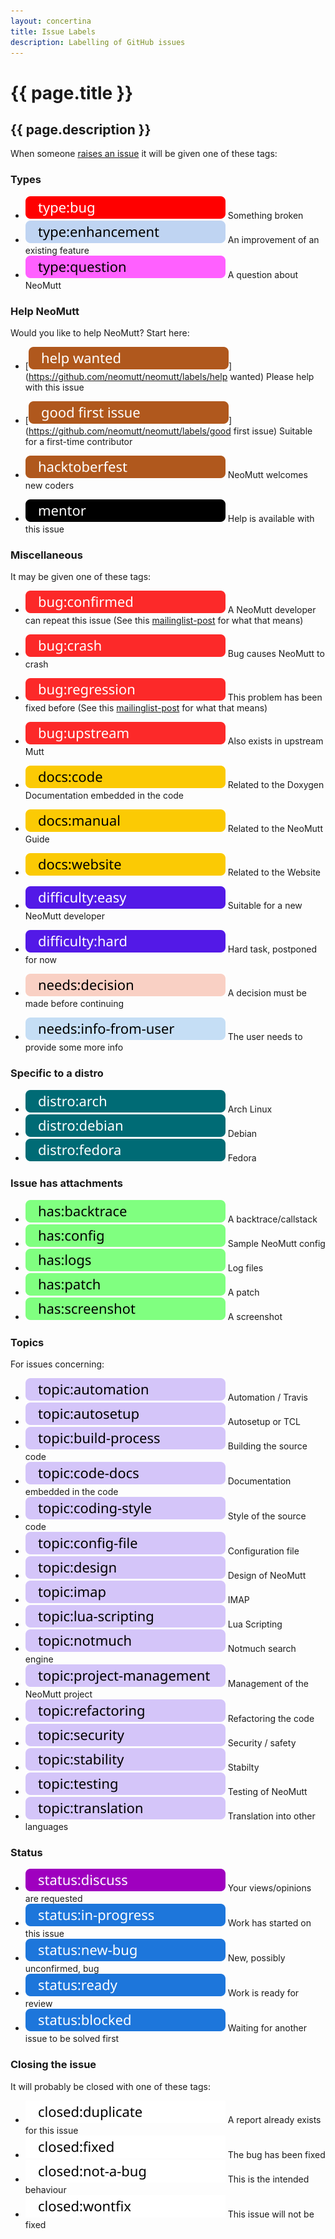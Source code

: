 ```yaml
---
layout: concertina
title: Issue Labels
description: Labelling of GitHub issues
---
```


# {{ page.title }}

## {{ page.description }}

When someone [raises an issue](https://github.com/neomutt/neomutt/issues) it
will be given one of these tags:

### Types

- [![type:bug](/images/labels/type-bug.svg)](https://github.com/neomutt/neomutt/labels/type:bug)
  Something broken
- [![type:enhancement](/images/labels/type-enhancement.svg)](https://github.com/neomutt/neomutt/labels/type:enhancement)
  An improvement of an existing feature
- [![type:question](/images/labels/type-question.svg)](https://github.com/neomutt/neomutt/labels/type:question)
  A question about NeoMutt

### Help NeoMutt

Would you like to help NeoMutt?  Start here:

- [![help-wanted](/images/labels/help-wanted.svg)](https://github.com/neomutt/neomutt/labels/help wanted)
  Please help with this issue

- [![good-first-issue](/images/labels/good-first-issue.svg)](https://github.com/neomutt/neomutt/labels/good first issue)
  Suitable for a first-time contributor

- [![hacktoberfest](/images/labels/hacktoberfest.svg)](https://github.com/neomutt/neomutt/labels/hacktoberfest)
  NeoMutt welcomes new coders

- [![mentor](/images/labels/mentor.svg)](https://github.com/neomutt/neomutt/labels/mentor)
  Help is available with this issue

### Miscellaneous

It may be given one of these tags:

- [![bug:confirmed](/images/labels/bug-confirmed.svg)](https://github.com/neomutt/neomutt/labels/bug:confirmed)
  A NeoMutt developer can repeat this issue (See this [mailinglist-post][mailinglist-post] for what that means)
- [![bug:crash](/images/labels/bug-crash.svg)](https://github.com/neomutt/neomutt/labels/bug:crash)
  Bug causes NeoMutt to crash
- [![bug:regression](/images/labels/bug-regression.svg)](https://github.com/neomutt/neomutt/labels/bug:regression)
  This problem has been fixed before (See this [mailinglist-post][mailinglist-post] for what that means)
- [![bug:upstream](/images/labels/bug-upstream.svg)](https://github.com/neomutt/neomutt/labels/bug:upstream)
  Also exists in upstream Mutt

- [![docs:code](/images/labels/docs-code.svg)](https://github.com/neomutt/neomutt/labels/docs:code)
  Related to the Doxygen Documentation embedded in the code
- [![docs:manual](/images/labels/docs-manual.svg)](https://github.com/neomutt/neomutt/labels/docs:manual)
  Related to the NeoMutt Guide
- [![docs:website](/images/labels/docs-website.svg)](https://github.com/neomutt/neomutt/labels/docs:website)
  Related to the Website

- [![difficulty-easy](/images/labels/difficulty-easy.svg)](https://github.com/neomutt/neomutt/labels/difficulty:easy)
  Suitable for a new NeoMutt developer
- [![difficulty-hard](/images/labels/difficulty-hard.svg)](https://github.com/neomutt/neomutt/labels/difficulty:hard)
  Hard task, postponed for now

- [![needs:decision](/images/labels/needs-decision.svg)](https://github.com/neomutt/neomutt/labels/needs:decision)
  A decision must be made before continuing
- [![needs:info-from-user](/images/labels/needs-info-from-user.svg)](https://github.com/neomutt/neomutt/labels/needs:info-from-user)
  The user needs to provide some more info

### Specific to a distro

- [![distro:arch](/images/labels/distro-arch.svg)](https://github.com/neomutt/neomutt/labels/distro:arch)
  Arch Linux
- [![distro:debian](/images/labels/distro-debian.svg)](https://github.com/neomutt/neomutt/labels/distro:debian)
  Debian
- [![distro:fedora](/images/labels/distro-fedora.svg)](https://github.com/neomutt/neomutt/labels/distro:fedora)
  Fedora

### Issue has attachments

- [![has:backtrace](/images/labels/has-backtrace.svg)](https://github.com/neomutt/neomutt/labels/has:backtrace)
  A backtrace/callstack
- [![has:config](/images/labels/has-config.svg)](https://github.com/neomutt/neomutt/labels/has:config)
  Sample NeoMutt config
- [![has:logs](/images/labels/has-logs.svg)](https://github.com/neomutt/neomutt/labels/has:logs)
  Log files
- [![has:patch](/images/labels/has-patch.svg)](https://github.com/neomutt/neomutt/labels/has:patch)
  A patch
- [![has:screenshot](/images/labels/has-screenshot.svg)](https://github.com/neomutt/neomutt/labels/has:screenshot)
  A screenshot

### Topics

For issues concerning:

- [![topic:automation](/images/labels/topic-automation.svg)](https://github.com/neomutt/neomutt/labels/topic:automation)
  Automation / Travis
- [![topic:autosetup](/images/labels/topic-autosetup.svg)](https://github.com/neomutt/neomutt/labels/topic:autosetup)
  Autosetup or TCL
- [![topic:build-process](/images/labels/topic-build-process.svg)](https://github.com/neomutt/neomutt/labels/topic:build-process)
  Building the source code
- [![topic:code-docs](/images/labels/topic-code-docs.svg)](https://github.com/neomutt/neomutt/labels/topic:code-docs)
  Documentation embedded in the code
- [![topic:coding-style](/images/labels/topic-coding-style.svg)](https://github.com/neomutt/neomutt/labels/topic:coding-style)
  Style of the source code
- [![topic:config-file](/images/labels/topic-config-file.svg)](https://github.com/neomutt/neomutt/labels/topic:config-file)
  Configuration file
- [![topic:design](/images/labels/topic-design.svg)](https://github.com/neomutt/neomutt/labels/topic:design)
  Design of NeoMutt
- [![topic:imap](/images/labels/topic-imap.svg)](https://github.com/neomutt/neomutt/labels/topic:imap)
  IMAP
- [![topic:lua-scripting](/images/labels/topic-lua-scripting.svg)](https://github.com/neomutt/neomutt/labels/topic:lua-scripting)
  Lua Scripting
- [![topic:notmuch](/images/labels/topic-notmuch.svg)](https://github.com/neomutt/neomutt/labels/topic:notmuch)
  Notmuch search engine
- [![topic:project-management](/images/labels/topic-project-management.svg)](https://github.com/neomutt/neomutt/labels/topic:project-management)
  Management of the NeoMutt project
- [![topic:refactoring](/images/labels/topic-refactoring.svg)](https://github.com/neomutt/neomutt/labels/topic:refactoring)
  Refactoring the code
- [![topic:security](/images/labels/topic-security.svg)](https://github.com/neomutt/neomutt/labels/topic:security)
  Security / safety
- [![topic:stability](/images/labels/topic-stability.svg)](https://github.com/neomutt/neomutt/labels/topic:stability)
  Stabilty
- [![topic:testing](/images/labels/topic-testing.svg)](https://github.com/neomutt/neomutt/labels/topic:testing)
  Testing of NeoMutt
- [![topic:translation](/images/labels/topic-translation.svg)](https://github.com/neomutt/neomutt/labels/topic:translation)
  Translation into other languages

### Status

- [![status:discuss](/images/labels/status-discuss.svg)](https://github.com/neomutt/neomutt/labels/status:discuss)
  Your views/opinions are requested
- [![status:in-progress](/images/labels/status-in-progress.svg)](https://github.com/neomutt/neomutt/labels/status:in-progress)
  Work has started on this issue
- [![status:new-bug](/images/labels/status-new-bug.svg)](https://github.com/neomutt/neomutt/labels/status:new-bug)
  New, possibly unconfirmed, bug
- [![status:ready](/images/labels/status-ready.svg)](https://github.com/neomutt/neomutt/labels/status:ready)
  Work is ready for review
- [![status:blocked](/images/labels/status-blocked.svg)](https://github.com/neomutt/neomutt/labels/status:blocked)
  Waiting for another issue to be solved first

### Closing the issue

It will probably be closed with one of these tags:

- [![closed:duplicate](/images/labels/closed-duplicate.svg)](https://github.com/neomutt/neomutt/labels/closed:duplicate)
  A report already exists for this issue
- [![closed:fixed](/images/labels/closed-fixed.svg)](https://github.com/neomutt/neomutt/labels/closed:fixed)
  The bug has been fixed
- [![closed:not-a-bug](/images/labels/closed-not-a-bug.svg)](https://github.com/neomutt/neomutt/labels/closed:not-a-bug)
  This is the intended behaviour
- [![closed:wontfix](/images/labels/closed-wontfix.svg)](https://github.com/neomutt/neomutt/labels/closed:wontfix)
  This issue will not be fixed

[mailinglist-post]: http://mailman.neomutt.org/pipermail/neomutt-devel-neomutt.org/2017-April/000371.html

